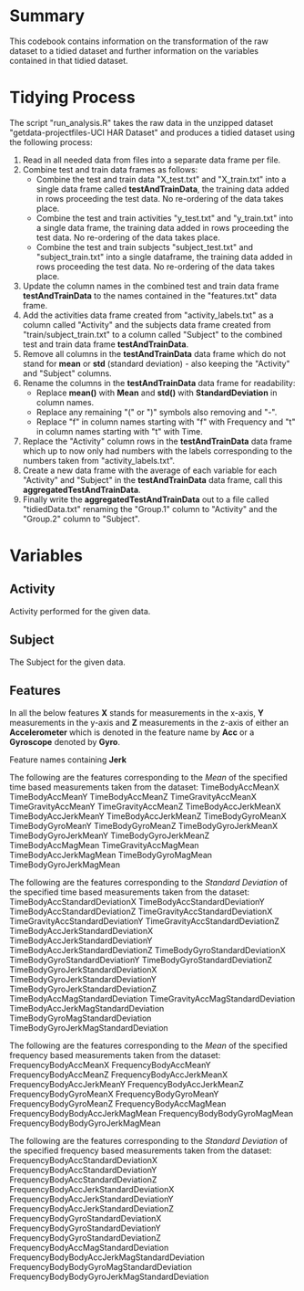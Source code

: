 
# Summary
This codebook contains information on the transformation of the raw dataset to a tidied dataset and further
information on the variables contained in that tidied dataset.

# Tidying Process
The script "run_analysis.R" takes the raw data in the unzipped dataset "getdata-projectfiles-UCI HAR
Dataset" and produces a tidied dataset using the following process:

1. Read in all needed data from files into a separate data frame per file.
2. Combine test and train data frames as follows:
    - Combine the test and train data "X_test.txt" and "X_train.txt" into a single data frame called **testAndTrainData**, the training data added in rows proceeding the test data. No re-ordering of the data takes place.
    - Combine the test and train activities "y_test.txt" and "y_train.txt" into a single data frame, the training data added in rows proceeding the test data. No re-ordering of the data takes place.
    - Combine the test and train subjects "subject_test.txt" and "subject_train.txt" into a single dataframe, the training data added in rows proceeding the test data. No re-ordering of the data takes place.
3. Update the column names in the combined test and train data frame **testAndTrainData** to the names contained in the "features.txt" data frame.
4. Add the activities data frame created from "activity_labels.txt" as a column called "Activity" and the subjects data frame created from "train/subject_train.txt" to a column called "Subject" to the combined test and train data frame **testAndTrainData**.
5. Remove all columns in the **testAndTrainData** data frame which do not stand for **mean** or **std** (standard deviation) - also keeping the "Activity" and "Subject" columns.
6. Rename the columns in the **testAndTrainData** data frame for readability:
    - Replace **mean()** with **Mean** and **std()** with **StandardDeviation** in column names.
    - Replace any remaining "(" or ")" symbols also removing and "-".
    - Replace "f" in column names starting with "f" with Frequency and "t" in column names starting with "t" with Time.
7. Replace the "Activity" column rows in the **testAndTrainData** data frame which up to now only had numbers with the labels corresponding to the numbers taken from "activity_labels.txt".
8. Create a new data frame with the average of each variable for each "Activity" and "Subject" in the **testAndTrainData** data frame, call this **aggregatedTestAndTrainData**.
9. Finally write the **aggregatedTestAndTrainData** out to a file called "tidiedData.txt" renaming the "Group.1" column to "Activity" and the "Group.2" column to "Subject".

# Variables

## Activity
Activity performed for the given data.

## Subject
The Subject for the given data.
   
## Features 
In all the below features **X** stands for measurements in the x-axis, **Y** measurements in the y-axis and **Z** measurements in the z-axis of either an **Accelerometer** which is denoted in the feature name by **Acc** or a **Gyroscope** denoted by **Gyro**.

Feature names containing **Jerk** 
 
The following are the features corresponding to the *Mean* of the specified time based measurements taken from the dataset:
TimeBodyAccMeanX
TimeBodyAccMeanY
TimeBodyAccMeanZ
TimeGravityAccMeanX
TimeGravityAccMeanY
TimeGravityAccMeanZ
TimeBodyAccJerkMeanX
TimeBodyAccJerkMeanY
TimeBodyAccJerkMeanZ
TimeBodyGyroMeanX
TimeBodyGyroMeanY
TimeBodyGyroMeanZ
TimeBodyGyroJerkMeanX
TimeBodyGyroJerkMeanY
TimeBodyGyroJerkMeanZ
TimeBodyAccMagMean
TimeGravityAccMagMean
TimeBodyAccJerkMagMean
TimeBodyGyroMagMean
TimeBodyGyroJerkMagMean

The following are the features corresponding to the *Standard Deviation* of the specified time based measurements taken from the dataset:
TimeBodyAccStandardDeviationX
TimeBodyAccStandardDeviationY
TimeBodyAccStandardDeviationZ
TimeGravityAccStandardDeviationX
TimeGravityAccStandardDeviationY
TimeGravityAccStandardDeviationZ
TimeBodyAccJerkStandardDeviationX
TimeBodyAccJerkStandardDeviationY
TimeBodyAccJerkStandardDeviationZ
TimeBodyGyroStandardDeviationX
TimeBodyGyroStandardDeviationY
TimeBodyGyroStandardDeviationZ
TimeBodyGyroJerkStandardDeviationX
TimeBodyGyroJerkStandardDeviationY
TimeBodyGyroJerkStandardDeviationZ
TimeBodyAccMagStandardDeviation
TimeGravityAccMagStandardDeviation
TimeBodyAccJerkMagStandardDeviation
TimeBodyGyroMagStandardDeviation
TimeBodyGyroJerkMagStandardDeviation

The following are the features corresponding to the *Mean* of the specified frequency based measurements taken from the dataset:
FrequencyBodyAccMeanX
FrequencyBodyAccMeanY
FrequencyBodyAccMeanZ
FrequencyBodyAccJerkMeanX
FrequencyBodyAccJerkMeanY
FrequencyBodyAccJerkMeanZ
FrequencyBodyGyroMeanX
FrequencyBodyGyroMeanY
FrequencyBodyGyroMeanZ
FrequencyBodyAccMagMean
FrequencyBodyBodyAccJerkMagMean
FrequencyBodyBodyGyroMagMean
FrequencyBodyBodyGyroJerkMagMean

The following are the features corresponding to the *Standard Deviation* of the specified frequency based measurements taken from the dataset:
FrequencyBodyAccStandardDeviationX
FrequencyBodyAccStandardDeviationY
FrequencyBodyAccStandardDeviationZ
FrequencyBodyAccJerkStandardDeviationX
FrequencyBodyAccJerkStandardDeviationY
FrequencyBodyAccJerkStandardDeviationZ
FrequencyBodyGyroStandardDeviationX
FrequencyBodyGyroStandardDeviationY
FrequencyBodyGyroStandardDeviationZ
FrequencyBodyAccMagStandardDeviation
FrequencyBodyBodyAccJerkMagStandardDeviation
FrequencyBodyBodyGyroMagStandardDeviation
FrequencyBodyBodyGyroJerkMagStandardDeviation
